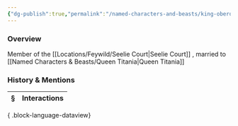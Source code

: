 ```yaml
---
{"dg-publish":true,"permalink":"/named-characters-and-beasts/king-oberon/","tags":["NPC"],"updated":"2025-06-10T19:10:58.424+01:00"}
---
```



### Overview
Member of the [[Locations/Feywild/Seelie Court\|Seelie Court]] , married to [[Named Characters & Beasts/Queen Titania\|Queen Titania]]

### History & Mentions
| § | Interactions |
| - | ------------ |

{ .block-language-dataview}
